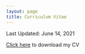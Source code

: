 ```yaml
---
layout: page
title: Curriculum Vitae
---
```


Last Updated: June 14, 2021

[Click here](https://cfadmin.human.cornell.edu/FAR/uploads/webcv/ks2373_webcv_F7BEB205-F08E-410F-B69F-0EA0A202FF0F.pdf)  to download my CV


